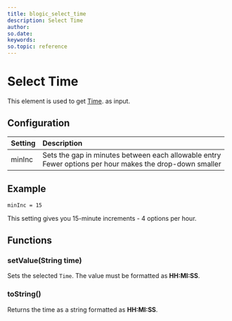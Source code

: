 ```yaml
---
title: blogic_select_time
description: Select Time
author:
so.date:
keywords:
so.topic: reference
---
```


# Select Time

This element is used to get [Time][1]. as input.

## Configuration

| Setting | Description                                                                                                 |
|:--------|:------------------------------------------------------------------------------------------------------------|
| minInc  | Sets the gap in minutes between each allowable entry<br>Fewer options per hour makes the drop-down smaller |

## Example

```crmscript
minInc = 15
```

This setting gives you 15-minute increments - 4 options per hour.

## Functions

### setValue(String time)

Sets the selected `Time`. The value must be formatted as **HH:MI:SS**.

### toString()

Returns the time as a string formatted as **HH:MI:SS**.

<!-- Referenced links -->
[1]: https://github.com/SuperOfficeDocs/crmscript/blob/main/docs/datatypes/time-type.md
